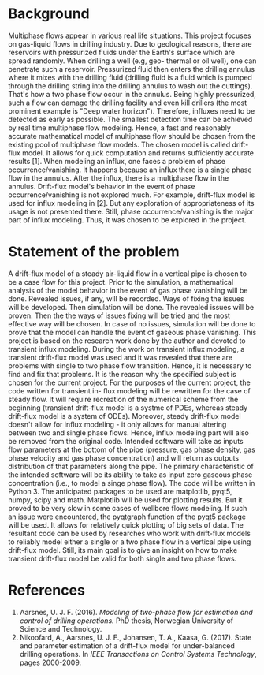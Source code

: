 # **Background**

   Multiphase flows appear in various real life situations. This project focuses
on gas-liquid flows in drilling industry.
   Due to geological reasons, there are reservoirs with pressurized fluids under
the Earth's surface which are spread randomly. When drilling a well (e.g, geo-
thermal or oil well), one can penetrate such a reservoir. Pressurized fluid then
enters the drilling annulus where it mixes with the drilling fluid (drilling
fluid is a fluid which is pumped through the drilling string into the drilling
annulus to wash out the cuttings). That's how a two phase flow occur in the
annulus. Being highly pressurized, such a flow can damage the drilling facility
and even kill drillers (the most prominent example is "Deep water horizon").
   Therefore, influxes need to be detected as early as possible. The smallest
detection time can be achieved by real time multiphase flow modeling. Hence, a
fast and reasonably accurate mathematical model of multiphase flow should be
chosen from the existing pool of multiphase flow models. The chosen model is
called drift-flux model. It allows for quick computation and returns
sufficiently accurate results [1].
   When modeling an influx, one faces a problem of phase occurrence/vanishing.
It happens because an influx there is a single phase flow in the annulus. After
the influx, there is a multiphase flow in the annulus.
   Drift-flux model's behavior in the event of phase occurrence/vanishing is not
explored much. For example, drift-flux model is used for influx modeling in [2].
But any exploration of appropriateness of its usage is not presented there.
Still, phase occurrence/vanishing  is the major part of influx modeling. Thus,
it was chosen to be explored in the project.

# **Statement of the problem**

   A drift-flux model of a steady air-liquid flow in a vertical pipe is chosen
to be a case flow for this project.
   Prior to the simulation, a mathematical
analysis of the model behavior in the event of gas phase vanishing will be done.
Revealed issues, if any, will be recorded. Ways of fixing the issues will be
developed.
   Then simulation will be done. The revealed issues will be proven. Then the
the ways of issues fixing will be tried and the most effective way will be
chosen. In case of no issues, simulation will be done to prove that the model
can handle the event of gaseous phase vanishing.
   This project is based on the research work done by the author and devoted to
transient influx modeling. During the work on transient influx modeling, a
transient drift-flux model was used and it was revealed that there are problems
with single to two phase flow transition. Hence, it is necessary to find and fix
that problems. It is the reason why the specified subject is chosen for the
current project.
   For the purposes of the current project, the code written for transient in-
flux modeling will be rewritten for the case of steady flow. It will require
recreation of the numerical scheme from the beginning (transient drift-flux
model is a systme of PDEs, whereas steady drift-flux model is a system of ODEs).
Moreover, steady drift-flux model doesn't allow for influx modeling - it only
allows for manual altering between two and single phase flows. Hence, influx
modeling part will also be removed from the original code.
   Intended software will take as inputs flow parameters at the bottom of the
pipe (pressure, gas phase density, gas phase velocity and gas phase
concentration) and will return as outputs distribution of that parameters along
the pipe.
   The primary characteristic of the intended software will be its ability to
take as input zero gaseous phase concentration (i.e., to model a singe phase
flow).
   The code will be written in Python 3. The anticipated packages to be used are
matplotlib, pyqt5, numpy, scipy and math. Matplotlib will be used for plotting
results. But it proved to be very slow in some cases of wellbore flows modeling.
If such an issue were encountered, the pyqtgraph function of the pyqt5 package
will be used. It allows for relatively quick plotting of big sets of data.
   The resultant code can be used by researches who work with drift-flux models
to reliably model either a single or a two phase flow in a vertical pipe using
drift-flux model. Still, its main goal is to give an insight on how to make
transient drift-flux model be valid for both single and two phase flows.

# **References**
1. Aarsnes, U. J. F. (2016). *Modeling of two-phase flow for estimation and
   control of drilling operations.* PhD thesis, Norwegian University of Science
   and Technology.​
2. Nikoofard, A., Aarsnes, U. J. F., Johansen, T. A., Kaasa, G. (2017). State
   and parameter estimation of a drift-flux model for under-balanced drilling
   operations. In *IEEE Transactions on Control Systems Technology*,
   pages 2000-2009.

